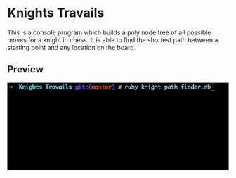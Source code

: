 # Knights Travails

This is a console program which builds a poly node tree of all possible moves for a knight in chess. It is able to find the shortest path between a starting point and any location on the board.

## Preview

![Knights Travails](knights.gif)
